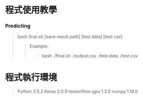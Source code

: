 # 程式使用教學

### Predicting
> bash final.sh [save result path] [test data] [test csv]
>> Example:
>>> bash ./final.sh ./output.csv ./test.data ./test.csv

# 程式執行環境
> Python 3.5.2
> Keras 2.0.9
> tensorflow-gpu 1.3.0
> numpy 1.14.0